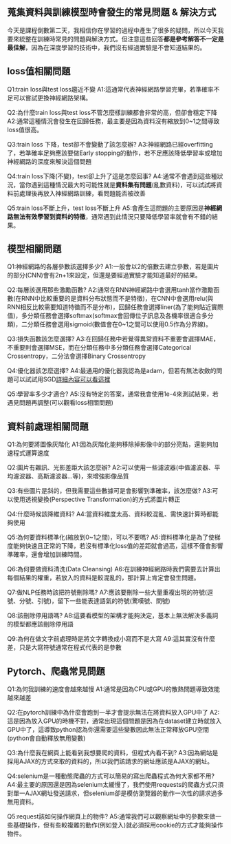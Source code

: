 ## 蒐集資料與訓練模型時會發生的常見問題 & 解決方式



今天是課程倒數第二天，我相信你在學習的過程中產生了很多的疑問，所以今天我要來統整在訓練時常見的問題與解決方式。但注意這些回答**都是參考解答不一定是最佳解**，因為在深度學習的技術中，我們沒有經過實驗是不會知道結果的。

## loss值相關問題

Q1:train loss與test loss趨近不變
A1:這通常代表神經網路學習完畢，若準確率不足可以嘗試更換神經網路架構。

Q2:為什麼train loss與test loss不管怎麼樣訓練都會非常的高，但卻會穩定下降
A2:通常這種情況會發生在回歸任務，最主要是因為資料沒有縮放到0~1之間導致loss值很高。

Q3:train loss 下降，test卻不會變動了該怎麼辦?
A3:神經網路已經overfitting了，若準確率足夠應該要做Early stopping的動作，若不足應該降低學習率或增加神經網路的深度來解決這個問題

Q4:train loss下降(不變)，test卻上升了這是怎麼回事?
A4:通常不會遇到這些種狀況，當你遇到這種情況最大的可能性就是**資料集有問題**(亂數資料)，可以試試將資料前處理後再放入神經網路訓練，看問題能否被改善

Q5:train loss不斷上升，test loss不斷上升
A5:會產生這問題的主要原因是**神經網路無法有效學習到資料的特徵**，通常遇到此情況只要降低學習率就會有不錯的結果。

## 模型相關問題

Q1:神經網路的各層參數該選擇多少?
A1:一般會以2的倍數去建立參數，若是圖片的部分(CNN)會有2n+1來設定，但還是要經過實驗才能知道最好的結果。

Q2:每層該選用那些激勵函數?
A2:通常在RNN神經網路中會選用tanh當作激勵函數(在RNN中比較重要的是資料分布狀態而不是特徵)，在CNN中會選用relu(與RNN相反比較需要知道特徵而不是分布)，回歸任務會選擇liner(為了能夠貼近實際值)，多分類任務會選擇softmax(softmax會回傳位子訊息及各機率很適合多分類)，二分類任務會選用sigmoid(數值會在0~1之間可以使用0.5作為分界線)。

Q3:損失函數該怎麼選擇?
A3:在回歸任務中若覺得異常資料不重要會選擇MAE，不重要則會選擇MSE，而在分類任務中多分類任務會選擇Categorical Crossentropy，二分法會選擇Binary Crossentropy

Q4:優化器該怎麼選擇?
A4:最通用的優化器我認為是adam，但若有無法收斂的問題可以試試用SGD[詳細內容可以看這裡](https://medium.com/ai-blog-tw/deep-learning-為什麼adam常常打不過sgd-癥結點與改善方案-fd514176f805)

Q5:學習率多少才適合?
A5:沒有特定的答案，通常我會使用1e-4來測試結果，若遇見問題再調整(可以觀看loss相關問題)

## 資料前處理相關問題

Q1:為何要將圖像灰階化
A1:因為灰階化能夠移除掉影像中的部分亮點，還能夠加速程式運算速度

Q2:圖片有雜訊、光影差距大該怎麼辦?
A2:可以使用一些濾波器(中值濾波器、平均濾波器、高斯濾波器...等)，來增強影像品質

Q3:有些圖片是斜的，但我需要這些數據可是會影響到準確率，該怎麼做?
A3:可以使用透視變換(Perspective Transformation)的方式將圖片轉正

Q4:什麼時候該降維資料?
A4:當資料維度太高、資料較混亂、需快速計算時都能夠使用

Q5:為何要資料標準化(縮放到0~1之間)，可以不要嗎?
A5:資料標準化是為了使梯度能夠快速且正常的下降，若沒有標準化loss值的差距就會過高，這樣不僅會影響準確率，還會增加訓練時間。

Q6:為何要做資料清洗(Data Cleansing)
A6:在訓練神經網路時我們需要去計算出每個結果的權重，若放入的資料是較混亂的，那計算上肯定會發生問題。

Q7:做NLP任務時該把符號刪除嗎?
A7:應該要刪除一些大量重複出現的符號(逗號、分號、引號)，留下一些能表達語氣的符號(驚嘆號、問號)

Q8:該刪除停用語嗎?
A8:這要看模型的架構才能夠決定，基本上無法解決多義詞的模型都應該刪除停用語

Q9:為何在做文字前處理時是將文字轉換成小寫而不是大寫
A9:這其實沒有什麼差，只是大寫符號通常在程式代表的是參數

## Pytorch、爬蟲常見問題

Q1:為何我訓練的速度會越來越慢
A1:通常是因為CPU或GPU的散熱問題導致效能越來越差

Q2:在pytorch訓練中為什麼會跑到一半才會提示無法在將資料放入GPU中了
A2:這是因為放入GPU的時機不對，通常出現這個問題是因為在dataset建立時就放入GPU中了，這導致python認為你還需要這些變數因此無法正常釋放GPU空間(python會自動釋放無用變數)

Q3:為什麼我在網頁上能看到我想要爬的資料，但程式內看不到?
A3:因為網站是採用AJAX的方式來取的資料的，所以我們該請求的網址應該是AJAX的網址。

Q4:selenium是一種動態爬蟲的方式可以簡易的寫出爬蟲程式為何大家都不用?
A4:最主要的原因還是因為selenium太緩慢了，我們使用requests的爬蟲方式只須對單一AJAX網址發送請求，但selenium卻是模仿瀏覽器的動作一次性的請求過多無用資料。

Q5:request該如何操作網頁上的物件?
A5:通常我們可以觀察網址中的參數來做一些基礎操作，但有些較複雜的動作(例如登入)就必須採用cookie的方式才能夠操作物件。

